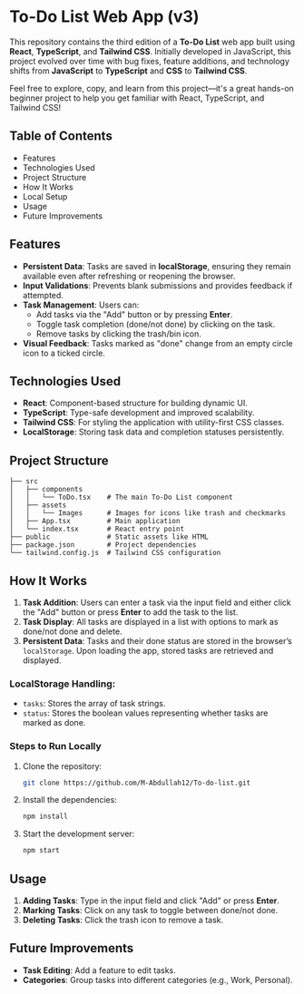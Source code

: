 # To-Do List Web App (v3)

This repository contains the third edition of a **To-Do List** web app built using **React**, **TypeScript**, and **Tailwind CSS**. Initially developed in JavaScript, this project evolved over time with bug fixes, feature additions, and technology shifts from **JavaScript** to **TypeScript** and **CSS** to **Tailwind CSS**.

Feel free to explore, copy, and learn from this project—it's a great hands-on beginner project to help you get familiar with React, TypeScript, and Tailwind CSS!

## Table of Contents
- Features
- Technologies Used
- Project Structure
- How It Works
- Local Setup
- Usage
- Future Improvements

## Features
- **Persistent Data**: Tasks are saved in **localStorage**, ensuring they remain available even after refreshing or reopening the browser.
- **Input Validations**: Prevents blank submissions and provides feedback if attempted.
- **Task Management**: Users can:
  - Add tasks via the "Add" button or by pressing **Enter**.
  - Toggle task completion (done/not done) by clicking on the task.
  - Remove tasks by clicking the trash/bin icon.
- **Visual Feedback**: Tasks marked as "done" change from an empty circle icon to a ticked circle.

## Technologies Used
- **React**: Component-based structure for building dynamic UI.
- **TypeScript**: Type-safe development and improved scalability.
- **Tailwind CSS**: For styling the application with utility-first CSS classes.
- **LocalStorage**: Storing task data and completion statuses persistently.

## Project Structure
```
├── src
│   ├── components
│   │   └── ToDo.tsx    # The main To-Do List component
│   ├── assets
│   │   └── Images      # Images for icons like trash and checkmarks
│   ├── App.tsx         # Main application
│   └── index.tsx       # React entry point
├── public              # Static assets like HTML
├── package.json        # Project dependencies
└── tailwind.config.js  # Tailwind CSS configuration
```

## How It Works
1. **Task Addition**: Users can enter a task via the input field and either click the "Add" button or press **Enter** to add the task to the list.
2. **Task Display**: All tasks are displayed in a list with options to mark as done/not done and delete.
3. **Persistent Data**: Tasks and their done status are stored in the browser’s `localStorage`. Upon loading the app, stored tasks are retrieved and displayed.

### LocalStorage Handling:
- `tasks`: Stores the array of task strings.
- `status`: Stores the boolean values representing whether tasks are marked as done.

  
### Steps to Run Locally
1. Clone the repository:
   ```bash
   git clone https://github.com/M-Abdullah12/To-do-list.git
   ```
2. Install the dependencies:
   ```bash
   npm install
   ```
3. Start the development server:
   ```bash
   npm start
   ```

## Usage
1. **Adding Tasks**: Type in the input field and click "Add" or press **Enter**.
2. **Marking Tasks**: Click on any task to toggle between done/not done.
3. **Deleting Tasks**: Click the trash icon to remove a task.

## Future Improvements
- **Task Editing**: Add a feature to edit tasks.
- **Categories**: Group tasks into different categories (e.g., Work, Personal).
